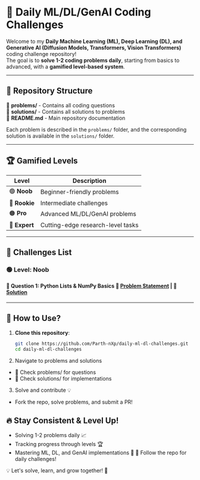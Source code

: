 # 🚀 Daily ML/DL/GenAI Coding Challenges  

Welcome to my **Daily Machine Learning (ML), Deep Learning (DL), and Generative AI (Diffusion Models, Transformers, Vision Transformers)** coding challenge repository!  
The goal is to **solve 1-2 coding problems daily**, starting from basics to advanced, with a **gamified level-based system**.

---

## 📂 Repository Structure  

📂 **problems/** - Contains all coding questions  
📂 **solutions/** - Contains all solutions to problems  
📜 **README.md** - Main repository documentation  

Each problem is described in the `problems/` folder, and the corresponding solution is available in the `solutions/` folder.

---

## 🏆 Gamified Levels  

| Level  | Description |
|--------|------------|
| 🟢 **Noob**   | Beginner-friendly problems |
| 🔵 **Rookie** | Intermediate challenges |
| 🟠 **Pro**    | Advanced ML/DL/GenAI problems |
| 🔴 **Expert** | Cutting-edge research-level tasks |

---

## 📌 Challenges List  

### 🟢 **Level: Noob**  
#### 📌 **Question 1: Python Lists & NumPy Basics**   🔗 **[Problem Statement](problems/numpy_array_operations.md)** | 📝 **[Solution](solutions/numpy_array_operations.py)**  

---

## 🚀 How to Use?  
1. **Clone this repository**:  
   ```bash
   git clone https://github.com/Parth-nXp/daily-ml-dl-challenges.git
   cd daily-ml-dl-challenges
2. Navigate to problems and solutions
- 📂 Check problems/ for questions
- 📂 Check solutions/ for implementations

3. Solve and contribute 💡
- Fork the repo, solve problems, and submit a PR!


## 🔥 Stay Consistent & Level Up!
- Solving 1-2 problems daily 📈
- Tracking progress through levels 🏆
- Mastering ML, DL, and GenAI implementations 🚀
🔹 Follow the repo for daily challenges!

💡 Let's solve, learn, and grow together! 🚀
  
